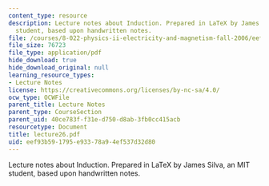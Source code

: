 ```yaml
---
content_type: resource
description: Lecture notes about Induction. Prepared in LaTeX by James Silva, an MIT
  student, based upon handwritten notes.
file: /courses/8-022-physics-ii-electricity-and-magnetism-fall-2006/eef93b591795e93378a94ef537d32d80_lecture26.pdf
file_size: 76723
file_type: application/pdf
hide_download: true
hide_download_original: null
learning_resource_types:
- Lecture Notes
license: https://creativecommons.org/licenses/by-nc-sa/4.0/
ocw_type: OCWFile
parent_title: Lecture Notes
parent_type: CourseSection
parent_uid: 40ce783f-f31e-d750-d8ab-3fb0cc415acb
resourcetype: Document
title: lecture26.pdf
uid: eef93b59-1795-e933-78a9-4ef537d32d80
---
```

Lecture notes about Induction. Prepared in LaTeX by James Silva, an MIT student, based upon handwritten notes.